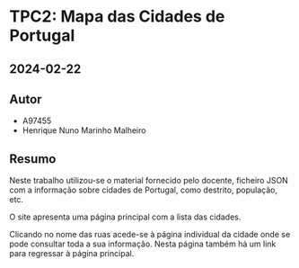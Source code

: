 # TPC2: Mapa das Cidades de Portugal
## 2024-02-22

## Autor

- A97455
- Henrique Nuno Marinho Malheiro

## Resumo

Neste trabalho utilizou-se o material fornecido pelo docente, ficheiro JSON com a informação sobre cidades de Portugal, como destrito, população, etc.

O site apresenta uma página principal com a lista das cidades.

Clicando no nome das ruas acede-se à página individual da cidade onde se pode consultar toda a sua informação. Nesta página também há um link para regressar à página principal.